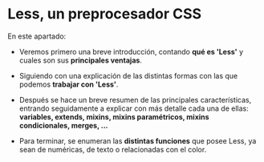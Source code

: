 # Less, un preprocesador CSS

En este apartado:

- Veremos primero una breve introducción, contando **qué es 'Less'** y cuales son sus **principales ventajas**.

- Siguiendo con una explicación de las distintas formas con las que podemos **trabajar con 'Less'**.

- Después se hace un breve resumen de las principales características, entrando seguidamente a explicar con más detalle cada una de ellas: **variables, extends, mixins, mixins paramétricos, mixins condicionales, merges, ...**

- Para terminar, se enumeran las **distintas funciones** que posee Less, ya sean de numéricas, de texto o relacionadas con el color.
